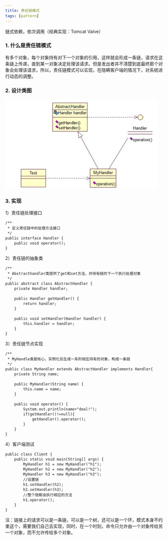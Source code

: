 ```yaml
---
title: 责任链模式
tags: [pattern]
---
```


链式依赖，依次调用（经典实现：Tomcat Valve）

### 1. 什么是责任链模式
有多个对象，每个对象持有对下一个对象的引用，这样就会形成一条链，请求在这条链上传递，直到某一对象决定处理该请求。但是发出者并不清楚到底最终那个对象会处理该请求，所以，责任链模式可以实现，在隐瞒客户端的情况下，对系统进行动态的调整。

### 2. 设计类图

![](/images/java_pattern/responsiblechain/responsiblechain.jpg)

### 3. 实现
1）责任链处理接口

```
/**
 * 定义责任链中的处理方法接口
 */
public interface Handler {
    public void operator();
}
```

2）责任链的抽象类

```
/**
 * Abstracthandler类提供了get和set方法，并持有链的下一个执行处理对象
 */
public abstract class AbstractHandler {
    private Handler handler;  
      
    public Handler getHandler() {  
        return handler;  
    }  
  
    public void setHandler(Handler handler) {  
        this.handler = handler;  
    }
}
```

3）责任链节点实现

```
/**
 * MyHandle类是核心，实例化后生成一系列相互持有的对象，构成一条链
 */
public class MyHandler extends AbstractHandler implements Handler{
    private String name;  
      
    public MyHandler(String name) {  
        this.name = name;  
    }
  
    public void operator() {
        System.out.println(name+"deal!");  
        if(getHandler()!=null){  
            getHandler().operator();  
        }  
    }
}
```

4）客户端测试

```
public class Client {
    public static void main(String[] args) {  
        MyHandler h1 = new MyHandler("h1");  
        MyHandler h2 = new MyHandler("h2");  
        MyHandler h3 = new MyHandler("h3");  
        //设置链
        h1.setHandler(h2);  
        h2.setHandler(h3);
        //整个链都会执行相应的方法
        h1.operator();
    }
}
```

注：链接上的请求可以是一条链，可以是一个树，还可以是一个环，模式本身不约束这个，需要我们自己去实现，同时，在一个时刻，命令只允许由一个对象传给另一个对象，而不允许传给多个对象。